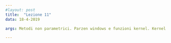 ```yaml
---
#layout: post
title:  "Lezione 11"
data: 18-4-2019

args: Metodi non parametrici. Parzen windows e funzioni kernel. Kernel regression. Local regression. K-nearest neighbors classifier.

---
```


